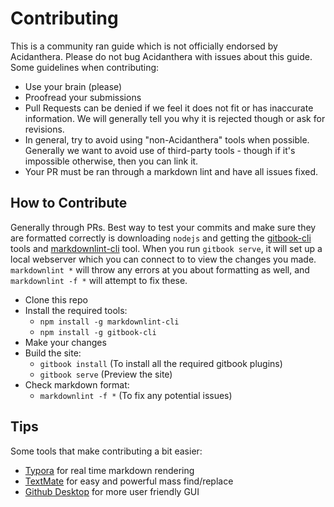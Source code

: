 # Contributing

This is a community ran guide which is not officially endorsed by Acidanthera. Please do not bug Acidanthera with issues about this guide. Some guidelines when contributing:

* Use your brain (please)
* Proofread your submissions
* Pull Requests can be denied if we feel it does not fit or has inaccurate information. We will generally tell you why it is rejected though or ask for revisions.
* In general, try to avoid using "non-Acidanthera" tools when possible. Generally we want to avoid use of third-party tools  - though if it's impossible otherwise, then you can link it.
* Your PR must be ran through a markdown lint and have all issues fixed.

## How to Contribute

Generally through PRs. Best way to test your commits and make sure they are formatted correctly is downloading `nodejs` and getting the [gitbook-cli](https://github.com/GitbookIO/gitbook-cli) tools and [markdownlint-cli](https://github.com/igorshubovych/markdownlint-cli) tool. When you run `gitbook serve`, it will set up a local webserver which you can connect to to view the changes you made. `markdownlint *` will throw any errors at you about formatting as well, and `markdownlint -f *` will attempt to fix these.



* Clone this repo
* Install the required tools:
   * `npm install -g markdownlint-cli`
   * `npm install -g gitbook-cli`
* Make your changes
* Build the site:
  * `gitbook install` (To install all the required gitbook plugins)
  * `gitbook serve` (Preview the site)
* Check markdown format:
  * `markdownlint -f *` (To fix any potential issues)

## Tips

Some tools that make contributing a bit easier:

* [Typora](https://typora.io) for real time markdown rendering
* [TextMate](https://macromates.com) for easy and powerful mass find/replace
* [Github Desktop](https://desktop.github.com) for more user friendly GUI 